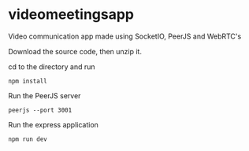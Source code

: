# videomeetingsapp
Video communication app made using SocketIO, PeerJS and WebRTC's

Download the source code, then unzip it.

cd to the directory and run

```
npm install
```

Run the PeerJS server

```
peerjs --port 3001
```

Run the express application

```
npm run dev
```
